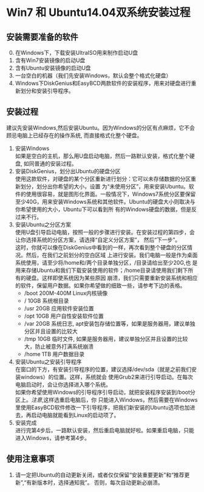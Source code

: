 # Win7 和 Ubuntu14.04双系统安装过程
## 安装需要准备的软件
0. 在Windows下，下载安装UltraISO用来制作启动U盘
1. 含有Win7安装镜像的启动U盘
2. 含有Ubuntu安装镜像的启动U盘
3. 一台空白的机器（我们先安装Windows，默认会整个格式化硬盘）
4. Windows下DiskGenius和EasyBCD两款软件的安装程序，用来对硬盘进行重新划分和安装引导程序。


## 安装过程
建议先安装Windows,然后安装Ubuntu。因为Windows的分区有点麻烦，它不会顾忌电脑上已经存在的操作系统,
而直接格式化整个硬盘。

1. 安装Windows  
如果是空白的主机，那么用U盘启动电脑，然后一路默认安装，格式化整个硬盘, 如同普通的安装过程。
2. 安装DiskGenius，划分出Ubuntu的硬盘分区  
使用这款软件，对硬盘的某个分区重新进行划分：它可以未存储数据的分区重新划分，划分出你希望的大小，设置
为“未使用分区”，用来安装Ubuntu。软件的使用很容易，就是图形化界面。一般情况下，Windows7系统分区要保留
至少40G，用来安装Windows系统和其他软件。Ubuntu的硬盘大小则取决与你希望使用的大小，Ubuntu下可以看到所
有的Windows硬盘的数据，但是反过来不行。
3. 安装Ubuntu之分区方案  
使用U盘引导启动电脑，按照一般的步骤进行安装。在安装过程的第四步，会让你选择系统的分区方案，请选择“自定义分区方案”，
然后“下一步”。  
这时，你就可以像在DiskGenius中看到的一样，再次看到整个硬盘的分区情况。然后，在我们之前划分的空白区域
上进行安装。我们电脑一般是作为桌面系统使用，请至少将/home和/两个目录单独分区，/目录请给出至少20G,也
是用来存储Ubuntu和我们下载安装使用的软件；/home目录请使用我们剩下所有的硬盘。这样即使系统因为某些原因
崩溃，我们只需要重新安装系统和相应的软件，保留用户数据。如果你希望做的细致一些，请参考下边的表格。
    * /boot 200M-400M   Linux内核镜像
    * /     10GB        系统根目录
    * /usr  20GB        应用软件安装位置
    * /opt  10GB        用户自性安装软件位置
    * /var  20GB        系统日志, apt安装包存储位置等，如果是服务器用，建议单独分区并且设置的比较大
    * /tmp  10GB        临时文件, 如果是服务器用，建议单独分区并且设置的比较大，防止被意外打满系统崩溃
    * /home 1TB         用户数据目录  
4. 安装Ubuntu之安装引导程序     
在窗口的下方，有安装引导程序的位置，建议选择/dev/sda（就是之前我们安装windows）的位置。这样，系统就会
使用Grub2来进行引导启动。在每次电脑启动时，会让你选择进入哪个系统。  
如果你希望使用Windows的引导程序引导启动，就把安装程序安装到/boot分区上。*注意*,这样选重启电脑后，你
只能进入Windows，然后需要在Windows里使用EasyBCD软件修改一下引导程序，把我们新安装的Ubuntu选项也加进
去，再启动电脑就能看到Linux的启动项了。
5. 安装完成   
进行完第4步后，一路默认安装，然后重启电脑就好啦。如果重启电脑，只能进入Windows，请参考第4步。

## 使用注意事项
1. 请一定把Ubuntu的自动更新关闭，或者仅仅保留“安装重要更新”和“推荐更新”,“有新版本时，选择通知我”。
否则，每次自动更新必崩溃。




